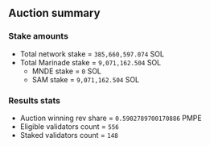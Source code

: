 ## Auction summary

### Stake amounts
- Total network stake = `385,660,597.074` SOL
- Total Marinade stake = `9,071,162.504` SOL
  - MNDE stake = `0` SOL
  - SAM stake = `9,071,162.504` SOL

### Results stats
- Auction winning rev share = `0.5902789700170886` PMPE
- Eligible validators count = `556`
- Staked validators count = `148`

